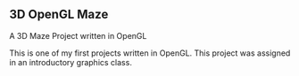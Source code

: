 ## 3D OpenGL Maze

A 3D Maze Project written in OpenGL

This is one of my first projects written in OpenGL.
This project was assigned in an introductory graphics class.
